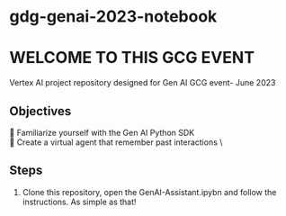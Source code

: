 # gdg-genai-2023-notebook

# WELCOME TO THIS GCG EVENT
Vertex AI project repository designed for Gen AI GCG event- June 2023


## Objectives
:dart: Familiarize yourself with the Gen AI Python SDK \
:dart: Create a virtual agent that remember past interactions \

## Steps
1. Clone this repository, open the GenAI-Assistant.ipybn and follow the instructions.
As simple as that!
